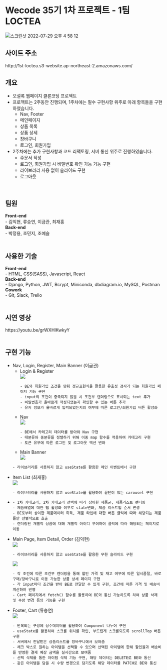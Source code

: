 <h1>Wecode 35기 1차 프로젝트 - 1팀 LOCTEA</h1>

![스크린샷 2022-07-29 오후 4 58 12](https://user-images.githubusercontent.com/106301980/181713092-f83ac4cb-9098-484a-8afe-7141db81fce7.png)

<h2>사이트 주소</h2>
http://1st-loctea.s3-website.ap-northeast-2.amazonaws.com/
<h2>개요</h2>
<ul>
  <li>오설록 웹페이지 클론코딩 프로젝트</li>
  <li>프로젝트는 2주동안 진행되며, 1주차에는 필수 구현사항 위주로 아래 항목들을 구현하였습니다.
    <ul>
      <li>Nav, Footer</li>
      <li>메인페이지</li>
      <li>상품 목록</li>
      <li>상품 상세</li>
      <li>장바구니</li>
      <li>로그인, 회원가입</li>
    </ul>
  </li>
  <li>2주차에는 추가 구현사항과 코드 리팩토링, 서버 통신 위주로 진행하였습니다.
    <ul>
      <li>주문서 작성</li>
      <li>로그인, 회원가입 시 비밀번호 확인 가능 기능 구현</li>
      <li>라이브러리 사용 없이 슬라이드 구현</li>
      <li>로그아웃</li>
    </ul>
  </li>
</ul><br>

<h2>팀원</h2>
<strong>Front-end</strong><br>
- 김익현, 류승연, 이금관, 최재홍<br>
<strong>Back-end</strong><br>
- 박정용, 조민지, 조예슬<br><br>

<h2>사용한 기술</h2>
<strong>Front-end</strong><br>
- HTML, CSS(SASS), Javascript, React<br>
<strong>Back-end</strong><br>
- Django, Python, JWT, Bcrypt, Miniconda, dbdiagram.io, MySQL, Postman<br>
<strong>Cowork</strong><br>
- Git, Slack, Trello<br><br>

<h2>시연 영상</h2>
https://youtu.be/grWXHlKwkyY<br><br>

<h2>구현 기능</h2>
<ul>
  <li>Nav, Login, Register, Main Banner (이금관)
    <ul>
      <li>Login & Register</li>
      <img src="https://user-images.githubusercontent.com/106301980/182009824-2cedf437-272d-4886-8f97-e26ffee083d6.gif"/>    
      
    - BE와 회원가입 조건을 맞춰 정규표현식을 활용한 유효성 검사가 되는 회원가입 페이지 기능 구현
    - input의 조건이 충족되지 않을 시 조건부 렌더링으로 표시되는 text 추가
    - 비밀번호가 올바르게 작성되었는지 확인할 수 있는 버튼 추가
    - 유저 정보가 올바르게 입력되었는지의 여부에 따른 로그인/회원가입 버튼 활성화
      
</ul>
<ul>
  <li>Nav</li>
  <img src="https://user-images.githubusercontent.com/106301980/182009841-6cd2b753-7aff-4dbb-a1b5-2117134bee88.gif"/>

  
    - BE에서 카테고리 데이터를 받아와 Nav 구현
    - 대분류와 중분류를 정렬하기 위해 이중 map 함수를 적용하여 카테고리 구현
    - 토큰 유무에 따른 로그인 및 로그아웃 액션 변화
    

</ul>
<ul>
  <li>Main Banner</li>
  <img src="https://user-images.githubusercontent.com/106301980/182009888-c9b49c3c-cfac-465c-bbdc-16441f97531c.gif"/>
</ul>

    - 라이브러리를 사용하지 않고 useState를 활용한 메인 이벤트배너 구현
    
  </li>
  
  <li>Item List (최재홍)</li>
  <img src="https://user-images.githubusercontent.com/106301980/182009990-b3f23cb6-9c1d-4bd3-a984-2455ff937824.gif"/>

      
    - 라이브러리를 사용하지 않고 useState를 활용하여 끝단이 있는 carousel 구현
     
  <li>
  
  
    - 1차 카테고리, 2차 카테고리 선택에 따라 상이한 제품군, 제품리스트 랜더링
    - 제품배열에 대한 탭 활성화 여부로 state변화, 제품 리스트업 순서 변경
    - BE로부터 상이한 제품데이터 획득, 제품 타입에 대한 버튼 클릭에 따라 해당되는 제품들만 선별적으로 호출
    - 랜더링된 개별적 상품에 대해 개별적 아이디 부여하여 클릭에 따라 해당되는 페이지로 이동
    
    
  </li>
  <li>Main Page, Item Detail, Order (김익현)</li>
 <img src="https://user-images.githubusercontent.com/106301980/182010125-0472c645-8db1-4106-884f-9f09abb00b39.gif"/>
      
    - 라이브러리를 사용하지 않고 useState를 활용한 무한 슬라이드 구현
    
 <img src="https://user-images.githubusercontent.com/106301980/182010197-0e3e1619-9bc3-4905-ab85-002cb17e3a02.gif"/>

    
    - 각 조건에 따른 조건부 렌더링을 통해 할인 가격 및 재고 여부에 따른 일시품절, 바로구매/장바구니로 이동 가능한 상품 상세 페이지 구현    
    - 각 input마다 조건을 받아 BE로 전달할 수 있게 구현, 조건에 따른 가격 및 배송비 계산하여 반영
    - Cart 페이지에서 fetch() 함수를 활용하여 BE와 통신 가능하도록 하여 상품 삭제 및 수량 변경 등의 기능을 구현
    
     
  <li>Footer, Cart (류승연)</li>
  <img src="https://user-images.githubusercontent.com/106301980/182009975-0f7ca780-4392-45fa-99aa-318fa59e8b68.gif"/>

      
    - 반복되는 구성에 상수데이터를 활용하여 Component 나누어 구현
    - useState를 활용하여 스크롤 위치를 확인, 부드럽게 스크롤되도록 scrollTop 버튼 구현
    - 서버에서 전달받은 상품리스트를 장바구니에서 보여줌
    - 체크 박스로 원하는 아이템을 선택할 수 있으며 선택된 아이템에 한해 할인율과 배송비를 반영한 결제 예상 금액을 실시간으로 보여줌
    - 선택 삭제를 통한 아이템 삭제 기능 구현, 해당 데이터는 DELETE로 BE와 통신
    - 같은 아이템을 담을 시 수량 변경으로 담기도록 해당 데이터를 PATCH로 BE와 통신

  </li>
</ul>
